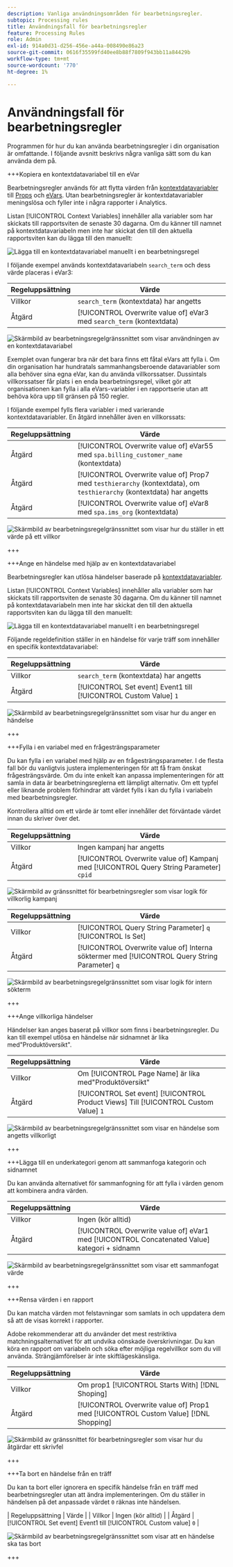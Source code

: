 ```yaml
---
description: Vanliga användningsområden för bearbetningsregler.
subtopic: Processing rules
title: Användningsfall för bearbetningsregler
feature: Processing Rules
role: Admin
exl-id: 914a0d31-d256-456e-a44a-008490e86a23
source-git-commit: 0616f35599fd40ee8b88f7809f943bb11a84429b
workflow-type: tm+mt
source-wordcount: '770'
ht-degree: 1%

---
```


# Användningsfall för bearbetningsregler

Programmen för hur du kan använda bearbetningsregler i din organisation är omfattande. I följande avsnitt beskrivs några vanliga sätt som du kan använda dem på.

+++Kopiera en kontextdatavariabel till en eVar

Bearbetningsregler används för att flytta värden från [kontextdatavariabler](/help/implement/vars/page-vars/contextdata.md) till [Props](/help/components/dimensions/prop.md) och [eVars](/help/components/dimensions/evar.md). Utan bearbetningsregler är kontextdatavariabler meningslösa och fyller inte i några rapporter i Analytics.

Listan [!UICONTROL Context Variables] innehåller alla variabler som har skickats till rapportsviten de senaste 30 dagarna. Om du känner till namnet på kontextdatavariabeln men inte har skickat den till den aktuella rapportsviten kan du lägga till den manuellt:

![Lägga till en kontextdatavariabel manuellt i en bearbetningsregel](assets/add-context-variable.png)

I följande exempel används kontextdatavariabeln `search_term` och dess värde placeras i eVar3:

| Regeluppsättning | Värde |
| --- | --- |
| Villkor | `search_term` (kontextdata) har angetts |
| Åtgärd | [!UICONTROL Overwrite value of] eVar3 med `search_term` (kontextdata) |

![Skärmbild av bearbetningsregelgränssnittet som visar användningen av en kontextdatavariabel](assets/set-context-data.png)

Exemplet ovan fungerar bra när det bara finns ett fåtal eVars att fylla i. Om din organisation har hundratals sammanhangsberoende datavariabler som alla behöver sina egna eVar, kan du använda villkorssatser. Dussintals villkorssatser får plats i en enda bearbetningsregel, vilket gör att organisationen kan fylla i alla eVars-variabler i en rapportserie utan att behöva köra upp till gränsen på 150 regler.

I följande exempel fylls flera variabler i med varierande kontextdatavariabler. En åtgärd innehåller även en villkorssats:

| Regeluppsättning | Värde |
| --- | --- |
| Åtgärd | [!UICONTROL Overwrite value of] eVar55 med `spa.billing_customer_name` (kontextdata) |
| Åtgärd | [!UICONTROL Overwrite value of] Prop7 med `testhierarchy` (kontextdata), om `testhierarchy` (kontextdata) har angetts |
| Åtgärd | [!UICONTROL Overwrite value of] eVar8 med `spa.ims_org` (kontextdata) |

![Skärmbild av bearbetningsregelgränssnittet som visar hur du ställer in ett värde på ett villkor](assets/add-conditional.png)

+++

+++Ange en händelse med hjälp av en kontextdatavariabel

Bearbetningsregler kan utlösa händelser baserade på [kontextdatavariabler](/help/implement/vars/page-vars/contextdata.md).

Listan [!UICONTROL Context Variables] innehåller alla variabler som har skickats till rapportsviten de senaste 30 dagarna. Om du känner till namnet på kontextdatavariabeln men inte har skickat den till den aktuella rapportsviten kan du lägga till den manuellt:

![Lägga till en kontextdatavariabel manuellt i en bearbetningsregel](assets/add-context-variable.png)

Följande regeldefinition ställer in en händelse för varje träff som innehåller en specifik kontextdatavariabel:

| Regeluppsättning | Värde |
| --- | --- |
| Villkor | `search_term` (kontextdata) har angetts |
| Åtgärd | [!UICONTROL Set event] Event1 till [!UICONTROL Custom Value] `1` |

![Skärmbild av bearbetningsregelgränssnittet som visar hur du anger en händelse](assets/processing_rule_set_event.png)

+++

+++Fylla i en variabel med en frågesträngsparameter

Du kan fylla i en variabel med hjälp av en frågesträngsparameter. I de flesta fall bör du vanligtvis justera implementeringen för att få fram önskat frågesträngsvärde. Om du inte enkelt kan anpassa implementeringen för att samla in data är bearbetningsreglerna ett lämpligt alternativ. Om ett typfel eller liknande problem förhindrar att värdet fylls i kan du fylla i variabeln med bearbetningsregler.

Kontrollera alltid om ett värde är tomt eller innehåller det förväntade värdet innan du skriver över det.

| Regeluppsättning | Värde |
| --- | --- |
| Villkor | Ingen kampanj har angetts |
| Åtgärd | [!UICONTROL Overwrite value of] Kampanj med [!UICONTROL Query String Parameter] `cpid` |

![Skärmbild av gränssnittet för bearbetningsregler som visar logik för villkorlig kampanj](assets/set-campaign-conditionally.png)

| Regeluppsättning | Värde |
| --- | --- |
| Villkor | [!UICONTROL Query String Parameter] `q` [!UICONTROL Is Set] |
| Åtgärd | [!UICONTROL Overwrite value of] Interna söktermer med [!UICONTROL Query String Parameter] `q` |

![Skärmbild av bearbetningsregelgränssnittet som visar logik för intern sökterm ](assets/populate-internal-search-terms.png)

+++

+++Ange villkorliga händelser

Händelser kan anges baserat på villkor som finns i bearbetningsregler. Du kan till exempel utlösa en händelse när sidnamnet är lika med&quot;Produktöversikt&quot;.

| Regeluppsättning | Värde |
| --- | --- |
| Villkor | Om [!UICONTROL Page Name] är lika med&quot;Produktöversikt&quot; |
| Åtgärd | [!UICONTROL Set event] [!UICONTROL Product Views] Till [!UICONTROL Custom Value] `1` |

![Skärmbild av bearbetningsregelgränssnittet som visar en händelse som angetts villkorligt](assets/set-product-view-event.png)

+++

+++Lägga till en underkategori genom att sammanfoga kategorin och sidnamnet

Du kan använda alternativet för sammanfogning för att fylla i värden genom att kombinera andra värden.

| Regeluppsättning | Värde |
| --- | --- |
| Villkor | Ingen (kör alltid) |
| Åtgärd | [!UICONTROL Overwrite value of] eVar1 med [!UICONTROL Concatenated Value] kategori + sidnamn |

![Skärmbild av bearbetningsregelgränssnittet som visar ett sammanfogat värde](assets/add-subcategory-using-concat.png)

+++

+++Rensa värden i en rapport

Du kan matcha värden mot felstavningar som samlats in och uppdatera dem så att de visas korrekt i rapporter.

Adobe rekommenderar att du använder det mest restriktiva matchningsalternativet för att undvika oönskade överskrivningar. Du kan köra en rapport om variabeln och söka efter möjliga regelvillkor som du vill använda. Strängjämförelser är inte skiftlägeskänsliga.

| Regeluppsättning | Värde |
| --- | --- |
| Villkor | Om prop1 [!UICONTROL Starts With] [!DNL Shoping] |
| Åtgärd | [!UICONTROL Overwrite value of] Prop1 med [!UICONTROL Custom Value] [!DNL Shopping] |

![Skärmbild av gränssnittet för bearbetningsregler som visar hur du åtgärdar ett skrivfel](assets/clean-up-values-in-report.png)

+++

+++Ta bort en händelse från en träff

Du kan ta bort eller ignorera en specifik händelse från en träff med bearbetningsregler utan att ändra implementeringen. Om du ställer in händelsen på det anpassade värdet `0` räknas inte händelsen.

| Regeluppsättning | Värde |
| Villkor | Ingen (kör alltid) |
| Åtgärd | [!UICONTROL Set event] Event1 till [!UICONTROL Custom value] `0` |

![Skärmbild av bearbetningsregelgränssnittet som visar att en händelse ska tas bort](assets/remove_event.png)

+++
